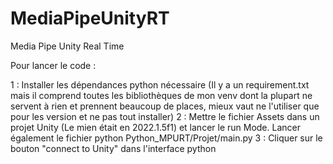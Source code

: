 # MediaPipeUnityRT

Media Pipe Unity Real Time 

Pour lancer le code : 

1 : Installer les dépendances python nécessaire (Il y a un requirement.txt mais il comprend toutes les bibliothèques de mon venv
   dont la plupart ne servent à rien et prennent beaucoup de places, mieux vaut ne l'utiliser que pour les version et ne pas tout installer)
2 : Mettre le fichier Assets dans un projet Unity (Le mien était en 2022.1.5f1) et lancer le run Mode. Lancer également le
  fichier python Python_MPURT/Projet/main.py 
3 : Cliquer sur le bouton "connect to Unity" dans l'interface python 
